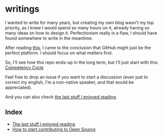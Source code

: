 # writings

I wanted to write for many years, but creating my own blog wasn't my top priority,
as I knew I would spend so many hours on it, already having so many ideas on how to design it.
Perfectionism really is a flaw, I should have found somewhere to write in the meantime.

After reading [this](https://github.com/unclebob/cmuratori-discussion/blob/main/cleancodeqa.md),
I came to the conclusion that GitHub might just be the perfect platform. I should focus on what matters first.

So, I'll see how this repo ends-up in the long term, but I'll just start with this: [Competency Cycle](s/competency_cycle/competency_cycle.md)

Feel free to drop an issue if you want to start a discussion (even just to correct my english, I'm a non-native speaker, and that would be appreciated).

And you can also check [the last stuff I enjoyed reading](what-i-enjoyed-reading.md).

## Index
- [The last stuff I enjoyed reading](what-i-enjoyed-reading.md)
- [How to start contributing to Open Source](contributing-to-open-source.md)
